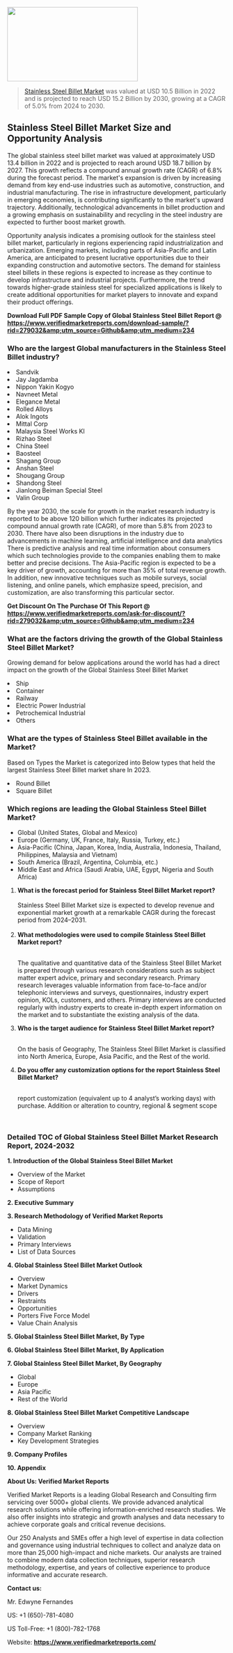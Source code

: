 
<img src="https://ffe5etoiles.com/wp-content/uploads/2024/12/MST1-300x171.png" alt="" width="300" height="171" class="alignnone size-medium wp-image-20088" /><blockquote><p><p><a href="https://www.verifiedmarketreports.com/download-sample/?rid=279032&utm_source=Github&utm_medium=234" target="_blank">Stainless Steel Billet Market</a> was valued at USD 10.5 Billion in 2022 and is projected to reach USD 15.2 Billion by 2030, growing at a CAGR of 5.0% from 2024 to 2030.</p></blockquote><p><h2>Stainless Steel Billet Market Size and Opportunity Analysis</h2><p>The global stainless steel billet market was valued at approximately USD 13.4 billion in 2022 and is projected to reach around USD 18.7 billion by 2027. This growth reflects a compound annual growth rate (CAGR) of 6.8% during the forecast period. The market's expansion is driven by increasing demand from key end-use industries such as automotive, construction, and industrial manufacturing. The rise in infrastructure development, particularly in emerging economies, is contributing significantly to the market's upward trajectory. Additionally, technological advancements in billet production and a growing emphasis on sustainability and recycling in the steel industry are expected to further boost market growth.</p><p>Opportunity analysis indicates a promising outlook for the stainless steel billet market, particularly in regions experiencing rapid industrialization and urbanization. Emerging markets, including parts of Asia-Pacific and Latin America, are anticipated to present lucrative opportunities due to their expanding construction and automotive sectors. The demand for stainless steel billets in these regions is expected to increase as they continue to develop infrastructure and industrial projects. Furthermore, the trend towards higher-grade stainless steel for specialized applications is likely to create additional opportunities for market players to innovate and expand their product offerings.</p></p><p class=""><strong>Download Full PDF Sample Copy of Global Stainless Steel Billet Report @ <a href="https://www.verifiedmarketreports.com/download-sample/?rid=279032&amp;utm_source=Github&amp;utm_medium=234" target="_blank">https://www.verifiedmarketreports.com/download-sample/?rid=279032&amp;utm_source=Github&amp;utm_medium=234</a></strong></p><h3 id="" class="">Who are the largest Global manufacturers in the Stainless Steel Billet industry?</h3><p><li>Sandvik</li><li> Jay Jagdamba</li><li> Nippon Yakin Kogyo</li><li> Navneet Metal</li><li> Elegance Metal</li><li> Rolled Alloys</li><li> Alok Ingots</li><li> Mittal Corp</li><li> Malaysia Steel Works Kl</li><li> Rizhao Steel</li><li> China Steel</li><li> Baosteel</li><li> Shagang Group</li><li> Anshan Steel</li><li> Shougang Group</li><li> Shandong Steel</li><li> Jianlong Beiman Special Steel</li><li> Valin Group</li></p><div class=""><div class="" dir="" data-message-author-role="" data-message-id="" data-message-model-slug=""><div class=""><div class=""><div class=""><div class="" dir="" data-message-author-role="" data-message-id="" data-message-model-slug=""><div class=""><div class=""><p>By the year 2030, the scale for growth in the market research industry is reported to be above 120 billion which further indicates its projected compound annual growth rate (CAGR), of more than 5.8% from 2023 to 2030. There have also been disruptions in the industry due to advancements in machine learning, artificial intelligence and data analytics There is predictive analysis and real time information about consumers which such technologies provide to the companies enabling them to make better and precise decisions. The Asia-Pacific region is expected to be a key driver of growth, accounting for more than 35% of total revenue growth. In addition, new innovative techniques such as mobile surveys, social listening, and online panels, which emphasize speed, precision, and customization, are also transforming this particular sector.</p><p><strong>Get Discount On The Purchase Of This Report @&nbsp; <a href="https://www.verifiedmarketreports.com/ask-for-discount/?rid=279032&amp;utm_source=Github&amp;utm_medium=234" target="_blank">https://www.verifiedmarketreports.com/ask-for-discount/?rid=279032&amp;utm_source=Github&amp;utm_medium=234</a></strong></p></div></div></div></div></div></div></div></div><h3 id="" class="">What are the factors driving the growth of the Global Stainless Steel Billet Market?</h3><p id="" class="">Growing demand for below applications around the world has had a direct impact on the growth of the Global Stainless Steel Billet Market</p><p id="" class=""><li>Ship</li><li> Container</li><li> Railway</li><li> Electric Power Industrial</li><li> Petrochemical Industrial</li><li> Others</li></p><h3 id="" class="">What are the types of Stainless Steel Billet available in the Market?</h3><p id="" class="">Based on Types the Market is categorized into Below types that held the largest Stainless Steel Billet market share In 2023.</p><p id="" class=""><li>Round Billet</li><li> Square Billet</li></p><h3 id="" class="">Which regions are leading the Global Stainless Steel Billet Market?</h3><ul><li>Global (United States, Global and Mexico)</li><li>Europe (Germany, UK, France, Italy, Russia, Turkey, etc.)</li><li>Asia-Pacific (China, Japan, Korea, India, Australia, Indonesia, Thailand, Philippines, Malaysia and Vietnam)</li><li>South America (Brazil, Argentina, Columbia, etc.)</li><li>Middle East and Africa (Saudi Arabia, UAE, Egypt, Nigeria and South Africa)</li></ul><p><ol><li><strong>What is the forecast period for Stainless Steel Billet Market report?<br /></strong><br /><span data-sheets-root="1" data-sheets-value="{&quot;1&quot;:2,&quot;2&quot;:&quot;XXXX size is expected to develop revenue and exponential market growth at a remarkable CAGR during the forecast period from 2024&ndash;2030.&quot;}" data-sheets-userformat="{&quot;2&quot;:12674,&quot;4&quot;:{&quot;1&quot;:2,&quot;2&quot;:16776960},&quot;10&quot;:2,&quot;11&quot;:0,&quot;15&quot;:&quot;Arial&quot;,&quot;16&quot;:12}">Stainless Steel Billet Market size is expected to develop revenue and exponential market growth at a remarkable CAGR during the forecast period from 2024&ndash;2031.</span><br /><br /></li><li><strong>What methodologies were used to compile Stainless Steel Billet Market report?<br /><br /></strong><p>The qualitative and quantitative data of the&nbsp;Stainless Steel Billet Market is prepared through various research considerations such as subject matter expert advice, primary and secondary research. Primary research leverages valuable information from face-to-face and/or telephonic interviews and surveys, questionnaires, industry expert opinion, KOLs, customers, and others. Primary interviews are conducted regularly with industry experts to create in-depth expert information on the market and to substantiate the existing analysis of the data.&nbsp;</p></li><li><strong>Who is the target audience for Stainless Steel Billet Market report?<br /><br /></strong><p>On the basis of Geography, The&nbsp;Stainless Steel Billet Market is classified into North America, Europe, Asia Pacific, and the Rest of the world.</p></li><li><strong>Do you offer any customization options for the report Stainless Steel Billet Market?<br /><br /></strong><p>report customization (equivalent up to 4 analyst&rsquo;s working days) with purchase. Addition or alteration to country, regional &amp; segment scope</p><p>&nbsp;</p></li></ol></p><h3 id="" class="">Detailed TOC of Global Stainless Steel Billet Market Research Report, 2024-2032</h3><p id="" class=""><strong>1. Introduction of the Global Stainless Steel Billet Market</strong></p><ul><li>Overview of the Market</li><li>Scope of Report</li><li>Assumptions</li></ul><p id="" class=""><strong>2. Executive Summary</strong></p><p id="" class=""><strong>3. Research Methodology of&nbsp;Verified Market Reports</strong></p><ul><li>Data Mining</li><li>Validation</li><li>Primary Interviews</li><li>List of Data Sources</li></ul><p id="" class=""><strong>4. Global Stainless Steel Billet Market Outlook</strong></p><ul><li>Overview</li><li>Market Dynamics</li><li>Drivers</li><li>Restraints</li><li>Opportunities</li><li>Porters Five Force Model</li><li>Value Chain Analysis</li></ul><p id="" class=""><strong>5. Global Stainless Steel Billet Market, By&nbsp;Type</strong></p><p id="" class=""><strong>6. Global Stainless Steel Billet Market, By Application</strong></p><p id="" class=""><strong>7. Global Stainless Steel Billet Market, By Geography</strong></p><ul><li>Global</li><li>Europe</li><li>Asia Pacific</li><li>Rest of the World</li></ul><p id="" class=""><strong>8. Global Stainless Steel Billet Market Competitive Landscape</strong></p><ul><li>Overview</li><li>Company Market Ranking</li><li>Key Development Strategies</li></ul><p id="" class=""><strong>9. Company Profiles</strong></p><p id="" class=""><strong>10. Appendix</strong></p><p id="" class=""><strong>About Us: Verified Market Reports</strong></p><p id="" class="">Verified Market Reports is a leading Global Research and Consulting firm servicing over 5000+ global clients. We provide advanced analytical research solutions while offering information-enriched research studies. We also offer insights into strategic and growth analyses and data necessary to achieve corporate goals and critical revenue decisions.</p><p id="" class="">Our 250 Analysts and SMEs offer a high level of expertise in data collection and governance using industrial techniques to collect and analyze data on more than 25,000 high-impact and niche markets. Our analysts are trained to combine modern data collection techniques, superior research methodology, expertise, and years of collective experience to produce informative and accurate research.</p><p id="" class=""><strong>Contact us:</strong></p><p id="" class="">Mr. Edwyne Fernandes</p><p id="" class="">US: +1 (650)-781-4080</p><p id="" class="">US Toll-Free: +1 (800)-782-1768</p><p id="" class="">Website: <a target="" data-test-app-aware-link=""><strong>https://www.verifiedmarketreports.com/</strong></a></p>
